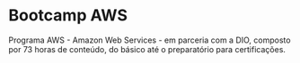 # Bootcamp AWS

Programa AWS - Amazon Web Services - em parceria com a DIO, composto por 73 horas de conteúdo, do básico até o preparatório para certificações. 
